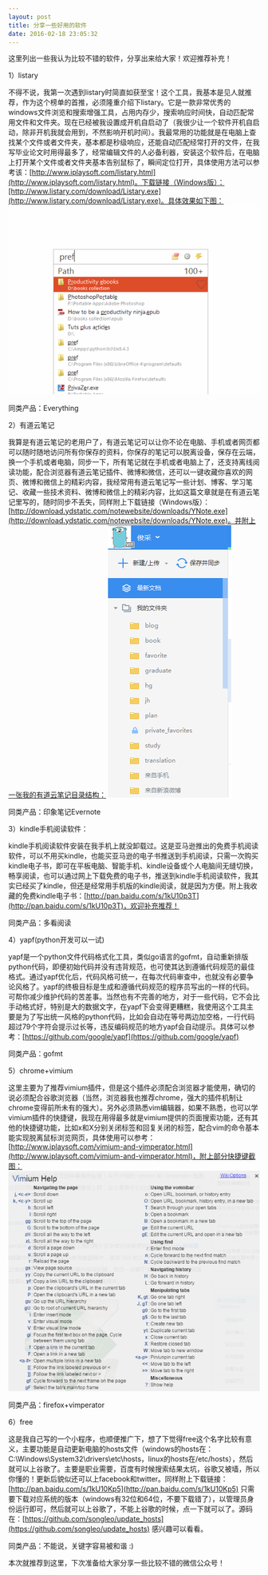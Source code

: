 ```yaml
---
layout: post
title: 分享一些好用的软件
date: 2016-02-18 23:05:32
---
```


这里列出一些我认为比较不错的软件，分享出来给大家！欢迎推荐补充！

1）listary

不得不说，我第一次遇到listary时简直如获至宝！这个工具，我基本是见人就推荐，作为这个榜单的首推，必须隆重介绍下listary。它是一款非常优秀的windows文件浏览和搜索增强工具，占用内存少，搜索响应时间快，自动匹配常用文件和文件夹。现在已经被我设置成开机自启动了（我很少让一个软件开机自启动，除非开机我就会用到，不然影响开机时间）。我最常用的功能就是在电脑上查找某个文件或者文件夹，基本都是秒级响应，还能自动匹配经常打开的文件，在我写毕业论文时用得最多了，经常编辑文件的人必备利器，安装这个软件后，在电脑上打开某个文件或者文件夹基本告别鼠标了，瞬间定位打开，具体使用方法可以参考该：[http://www.iplaysoft.com/listary.html](http://www.iplaysoft.com/listary.html)。下载链接（Windows版）：[http://www.listary.com/download/Listary.exe](http://www.listary.com/download/Listary.exe)。具体效果如下图：
![](./image/listary_demo.gif?raw=true)

同类产品：Everything

2）有道云笔记

我算是有道云笔记的老用户了，有道云笔记可以让你不论在电脑、手机或者网页都可以随时随地访问所有你保存的资料，你保存的笔记可以脱离设备，保存在云端，换一个手机或者电脑，同步一下，所有笔记就在手机或者电脑上了，还支持离线阅读功能，配合浏览器有道云笔记插件、微博和微信，还可以一键收藏你喜欢的网页、微博和微信上的精彩内容，我经常用有道云笔记写一些计划、博客、学习笔记、收藏一些技术资料、微博和微信上的精彩内容，比如这篇文章就是在有道云笔记里写的，随时同步不丢失，同样附上下载链接（Windows版）：[http://download.ydstatic.com/notewebsite/downloads/YNote.exe](http://download.ydstatic.com/notewebsite/downloads/YNote.exe)。并附上一张我的有道云笔记目录结构：
![image](/_posts/image/youdao_note.png)


同类产品：印象笔记Evernote

3）kindle手机阅读软件：

kindle手机阅读软件安装在我手机上就没卸载过。这是亚马逊推出的免费手机阅读软件，可以不用买kindle，也能买亚马逊的电子书推送到手机阅读，只需一次购买kindle电子书，即可在平板电脑、智能手机、kindle设备或个人电脑间无缝切换，畅享阅读，也可以通过网上下载免费的电子书，推送到kindle手机阅读软件，我其实已经买了kindle，但还是经常用手机版的kindle阅读，就是因为方便。附上我收藏的免费kindle电子书：[http://pan.baidu.com/s/1kU10p3T](http://pan.baidu.com/s/1kU10p3T)，欢迎补充推荐！

同类产品：多看阅读

4）yapf(python开发可以一试)

yapf是一个python文件代码格式化工具，类似go语言的gofmt，自动重新排版python代码，即便初始代码并没有违背规范，也可使其达到遵循代码规范的最佳格式。通过yapf优化后，代码风格可统一，在每次代码审查中，也就没有必要争论风格了。yapf的终极目标是生成和遵循代码规范的程序员写出的一样的代码。可帮你减少维护代码的苦差事。当然也有不完善的地方，对于一些代码，它不会比手动格式好，特别是大的数据文字，在yapf下会变得更糟糕，我使用这个工具主要是为了写出统一风格的python代码，比如会自动在等号两边加空格，一行代码超过79个字符会提示过长等，违反编码规范的地方yapf会自动提示。具体可以参考：[https://github.com/google/yapf](https://github.com/google/yapf) 

同类产品：gofmt

5）chrome+vimium

这里主要为了推荐vimium插件，但是这个插件必须配合浏览器才能使用，确切的说必须配合谷歌浏览器（当然，浏览器我也推荐chrome，强大的插件机制让chrome变得前所未有的强大）。另外必须熟悉vim编辑器，如果不熟悉，也可以学vimium插件的快捷键，我现在用得最多就是vimium提供的页面搜索功能，还有其他的快捷键功能，比如x和X分别关闭标签和回复关闭的标签，配合vim的命令基本能实现脱离鼠标浏览网页，具体使用可以参考：[http://www.iplaysoft.com/vimium-and-vimperator.html](http://www.iplaysoft.com/vimium-and-vimperator.html)，附上部分快捷键截图：
![](/images/vimium_help.png)

同类产品：firefox+vimperator

6）free

这是我自己写的一个小程序，也顺便推广下，想了下觉得free这个名字比较有意义，主要功能是自动更新电脑的hosts文件（windows的hosts在：C:\Windows\System32\drivers\etc\hosts，linux的hosts在/etc/hosts），然后就可以上谷歌了。主要是职业需要，百度有时候搜索结果太坑，谷歌又被墙，所以你懂的！更新后貌似还可以上facebook和twitter。同样附上下载链接：[http://pan.baidu.com/s/1kU10Kp5](http://pan.baidu.com/s/1kU10Kp5) 只需要下载对应系统的版本（windows有32位和64位，不要下载错了），以管理员身份运行即可，然后就可以上谷歌了，不能上谷歌的时候，点一下就可以了。源码在：[https://github.com/songleo/update_hosts](https://github.com/songleo/update_hosts) 感兴趣可以看看。

同类产品：不能说，关键字容易被和谐 :)

本次就推荐到这里，下次准备给大家分享一些比较不错的微信公众号！